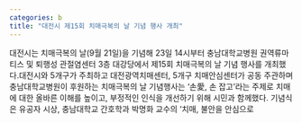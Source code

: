 ```yaml
---
categories: b
title: "대전시 제15회 치매극복의 날 기념 행사 개최"
---
```

대전시는 치매극복의 날(9월 21일)을 기념해 23일 14시부터 충남대학교병원 권역류마티스 및 퇴행성 관절염센터 3층 대강당에서 제15회 치매극복의 날 기념 행사를 개최했다.대전시와 5개구가 주최하고 대전광역치매센터, 5개구 치매안심센터가 공동 주관하며 충남대학교병원이 후원하는 치매극복의 날 기념행사는 ‘손愛, 손 잡고’라는 주제로 치매에 대한 올바른 이해를 높이고, 부정적인 인식을 개선하기 위해 시민과 함께했다.																						기념식은 유공자 시상, 충남대학교 간호학과 박명화 교수의 ‘치매, 불안을 안심으로
